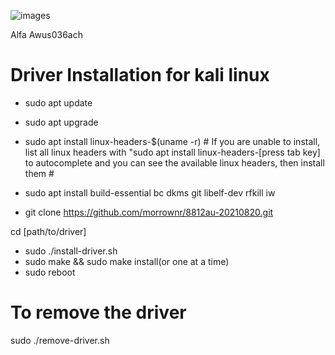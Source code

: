 ![images](https://github.com/user-attachments/assets/4df55381-d5ee-44d5-afca-d2b5d8c4a479)


Alfa Awus036ach
# Driver Installation for kali linux

* sudo apt update

* sudo apt upgrade

* sudo apt install linux-headers-$(uname -r)  # If you are unable to install, list all linux headers with "sudo apt install linux-headers-[press tab key] to autocomplete and you can see the 
available linux headers, then install them #

* sudo apt install build-essential bc dkms git libelf-dev rfkill iw

* git clone https://github.com/morrownr/8812au-20210820.git

cd [path/to/driver]

* sudo ./install-driver.sh
* sudo make && sudo make install(or one at a time)
* sudo reboot

# To remove the driver
sudo ./remove-driver.sh
